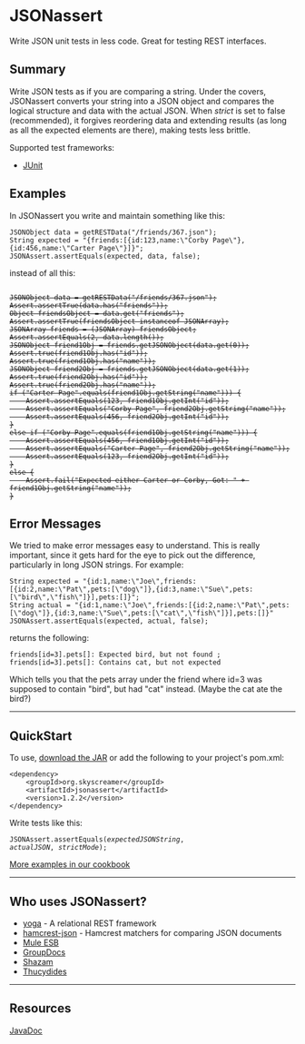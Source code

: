 JSONassert
==========

Write JSON unit tests in less code.  Great for testing REST interfaces.

Summary
-------

Write JSON tests as if you are comparing a string.  Under the covers, JSONassert converts your string into a JSON object and compares the logical structure and data with the actual JSON.  When _strict_ is set to false (recommended), it forgives reordering data and extending results (as long as all the expected elements are there), making tests less brittle.

Supported test frameworks:

 * [JUnit](http://junit.org)

Examples
--------

In JSONassert you write and maintain something like this:

    JSONObject data = getRESTData("/friends/367.json");
    String expected = "{friends:[{id:123,name:\"Corby Page\"},{id:456,name:\"Carter Page\"}]}";
    JSONAssert.assertEquals(expected, data, false);

instead of all this:

<pre><code><del>
JSONObject data = getRESTData("/friends/367.json");
Assert.assertTrue(data.has("friends"));
Object friendsObject = data.get("friends");
Assert.assertTrue(friendsObject instanceof JSONArray);
JSONArray friends = (JSONArray) friendsObject;
Assert.assertEquals(2, data.length());
JSONObject friend1Obj = friends.getJSONObject(data.get(0));
Assert.true(friend1Obj.has("id"));
Assert.true(friend1Obj.has("name"));
JSONObject friend2Obj = friends.getJSONObject(data.get(1));
Assert.true(friend2Obj.has("id"));
Assert.true(friend2Obj.has("name"));
if ("Carter Page".equals(friend1Obj.getString("name"))) {
    Assert.assertEquals(123, friend1Obj.getInt("id"));
    Assert.assertEquals("Corby Page", friend2Obj.getString("name"));
    Assert.assertEquals(456, friend2Obj.getInt("id"));
}
else if ("Corby Page".equals(friend1Obj.getString("name"))) {
    Assert.assertEquals(456, friend1Obj.getInt("id"));
    Assert.assertEquals("Carter Page", friend2Obj.getString("name"));
    Assert.assertEquals(123, friend2Obj.getInt("id"));
}
else {
    Assert.fail("Expected either Carter or Corby, Got: " + friend1Obj.getString("name"));
}
</del></code></pre>

Error Messages
--------------

We tried to make error messages easy to understand.  This is really important, since it gets hard for the eye to pick out the difference, particularly in long JSON strings.  For example:

    String expected = "{id:1,name:\"Joe\",friends:[{id:2,name:\"Pat\",pets:[\"dog\"]},{id:3,name:\"Sue\",pets:[\"bird\",\"fish\"]}],pets:[]}";
    String actual = "{id:1,name:\"Joe\",friends:[{id:2,name:\"Pat\",pets:[\"dog\"]},{id:3,name:\"Sue\",pets:[\"cat\",\"fish\"]}],pets:[]}"
    JSONAssert.assertEquals(expected, actual, false);

returns the following:

    friends[id=3].pets[]: Expected bird, but not found ; friends[id=3].pets[]: Contains cat, but not expected

Which tells you that the pets array under the friend where id=3 was supposed to contain "bird", but had "cat" instead.  (Maybe the cat ate the bird?)

* * *

QuickStart
----------

To use, [download the JAR](https://github.com/skyscreamer/JSONassert/releases) or add the following to your project's pom.xml:

    <dependency>
        <groupId>org.skyscreamer</groupId>
        <artifactId>jsonassert</artifactId>
        <version>1.2.2</version>
    </dependency>

Write tests like this:

<code>JSONAssert.assertEquals(<i>expectedJSONString</i>, <i>actualJSON</i>, <i>strictMode</i>);</code>

[More examples in our cookbook](http://jsonassert.skyscreamer.org/cookbook.html)

* * *

Who uses JSONassert?
--------------------
 + [yoga](https://github.com/skyscreamer/yoga) - A relational REST framework
 + [hamcrest-json](https://github.com/hertzsprung/hamcrest-json) - Hamcrest matchers for comparing JSON documents
 + [Mule ESB](http://www.mulesoft.org/)
 + [GroupDocs](http://groupdocs.com/)
 + [Shazam](http://www.shazam.com/)
 + [Thucydides](http://thucydides.net/)

* * *

Resources
---------

[JavaDoc](http://jsonassert.skyscreamer.org/apidocs/index.html)

